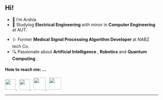 ## Hi!

- 👋 I’m Arshia.
- 📘 Studying <b> Electrical Engineering </b> with minor in <b> Computer Engineering </b> at AUT.
<!-- - 🖥️ Working as <b> IOT Engineer </b> at TecNikan Co. -->
- 🩺 Former <b> Medical Signal Processing Algorithm Developer </b> at NABZ tech Co.
- 🔍 Passionate about <b> Artificial Intelligence </b>, <b> Robotics </b> and <b> Quantum Computing </b>.

####  How to reach me: ...

<div align="left">
<p> 
<a href = "https://www.linkedin.com/in/arshia-samoudi/">
 <img src="https://user-images.githubusercontent.com/54024838/181183655-3e895909-6e9d-474a-94c5-178b4ead285d.png" width="35">
</a> &nbsp;
<a href = "https://www.researchgate.net/profile/Mohammadarshia-Samoudi">
 <img src="https://user-images.githubusercontent.com/54024838/181187253-9d580f24-1fe0-4254-a909-ae226f1abd5b.png" width="35">
</a> &nbsp;
<a href="mailto:arshiasamoodi@gmail.com">
 <img src="https://user-images.githubusercontent.com/54024838/181189554-55ec7523-8d29-46ce-9c57-c3e80b77da02.png" width="40">
</a> &nbsp;
<a href="mailto:arshias-s79@aut.ac.ir">
 <img src="https://user-images.githubusercontent.com/54024838/181596602-98b824a1-dc06-4d8c-823a-55a4c4e5ec1e.png" width="40">
</a>
</p>
</DIV>

---
<!--
<div align="center">
<p>
 <img src="https://user-images.githubusercontent.com/47852354/138564509-b5dffb4e-f48b-4db5-b8a4-1385ef2b22c8.png" width="110"> &nbsp; &nbsp;
</p>
</DIV>





